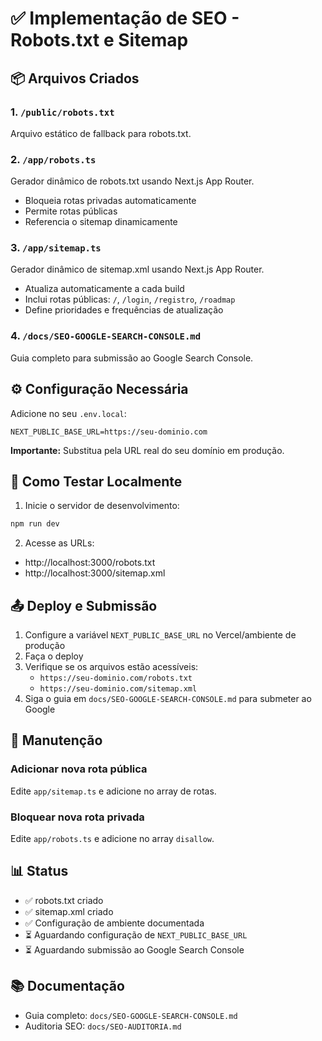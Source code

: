 # ✅ Implementação de SEO - Robots.txt e Sitemap

## 📦 Arquivos Criados

### 1. `/public/robots.txt`
Arquivo estático de fallback para robots.txt.

### 2. `/app/robots.ts`
Gerador dinâmico de robots.txt usando Next.js App Router.
- Bloqueia rotas privadas automaticamente
- Permite rotas públicas
- Referencia o sitemap dinamicamente

### 3. `/app/sitemap.ts`
Gerador dinâmico de sitemap.xml usando Next.js App Router.
- Atualiza automaticamente a cada build
- Inclui rotas públicas: `/`, `/login`, `/registro`, `/roadmap`
- Define prioridades e frequências de atualização

### 4. `/docs/SEO-GOOGLE-SEARCH-CONSOLE.md`
Guia completo para submissão ao Google Search Console.

## ⚙️ Configuração Necessária

Adicione no seu `.env.local`:

```env
NEXT_PUBLIC_BASE_URL=https://seu-dominio.com
```

**Importante:** Substitua pela URL real do seu domínio em produção.

## 🚀 Como Testar Localmente

1. Inicie o servidor de desenvolvimento:
```bash
npm run dev
```

2. Acesse as URLs:
- http://localhost:3000/robots.txt
- http://localhost:3000/sitemap.xml

## 📤 Deploy e Submissão

1. Configure a variável `NEXT_PUBLIC_BASE_URL` no Vercel/ambiente de produção
2. Faça o deploy
3. Verifique se os arquivos estão acessíveis:
   - `https://seu-dominio.com/robots.txt`
   - `https://seu-dominio.com/sitemap.xml`
4. Siga o guia em `docs/SEO-GOOGLE-SEARCH-CONSOLE.md` para submeter ao Google

## 🔄 Manutenção

### Adicionar nova rota pública
Edite `app/sitemap.ts` e adicione no array de rotas.

### Bloquear nova rota privada
Edite `app/robots.ts` e adicione no array `disallow`.

## 📊 Status

- ✅ robots.txt criado
- ✅ sitemap.xml criado
- ✅ Configuração de ambiente documentada
- ⏳ Aguardando configuração de `NEXT_PUBLIC_BASE_URL`
- ⏳ Aguardando submissão ao Google Search Console

## 📚 Documentação

- Guia completo: `docs/SEO-GOOGLE-SEARCH-CONSOLE.md`
- Auditoria SEO: `docs/SEO-AUDITORIA.md`
